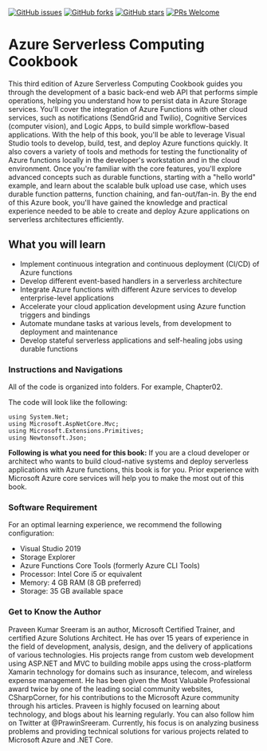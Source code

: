 [![GitHub issues](https://img.shields.io/github/issues/TrainingByPackt/Azure-Serverless-Computing-Cookbook..svg)](https://github.com/TrainingByPackt/Azure-Serverless-Computing-Cookbook-Third-Edition/issues)
[![GitHub forks](https://img.shields.io/github/forks/TrainingByPackt/Azure-Serverless-Computing-Cookbook..svg)](https://github.com/TrainingByPackt/Azure-Serverless-Computing-Cookbook-Third-Edition/network)
[![GitHub stars](https://img.shields.io/github/stars/TrainingByPackt/Azure-Serverless-Computing-Cookbook..svg)](https://github.com/TrainingByPackt/Azure-Serverless-Computing-Cookbook-Third-Edition/stargazers)
[![PRs Welcome](https://img.shields.io/badge/PRs-welcome-brightgreen.svg)](https://github.com/TrainingByPackt/Azure-Serverless-Computing-Cookbook-Third-Edition/pulls)

# Azure Serverless Computing Cookbook
This third edition of Azure Serverless Computing Cookbook guides you through the development of a basic back-end web API that performs simple operations, helping you understand how to persist data in Azure Storage services. You'll cover the integration of Azure Functions with other cloud services, such as notifications (SendGrid and Twilio), Cognitive Services (computer vision), and Logic Apps, to build simple workflow-based applications.
With the help of this book, you'll be able to leverage Visual Studio tools to develop, build, test, and deploy Azure functions quickly. It also covers a variety of tools and methods for testing the functionality of Azure functions locally in the developer's workstation and in the cloud environment. Once you're familiar with the core features, you'll explore advanced concepts such as durable functions, starting with a "hello world" example, and learn about the scalable bulk upload use case, which uses durable function patterns, function chaining, and fan-out/fan-in.
By the end of this Azure book, you'll have gained the knowledge and practical experience needed to be able to create and deploy Azure applications on serverless architectures efficiently.

## What you will learn
* Implement continuous integration and continuous deployment (CI/CD) of Azure functions
* Develop different event-based handlers in a serverless architecture
* Integrate Azure functions with different Azure services to develop enterprise-level applications
* Accelerate your cloud application development using Azure function triggers and bindings
* Automate mundane tasks at various levels, from development to deployment and maintenance
* Develop stateful serverless applications and self-healing jobs using durable functions

### Instructions and Navigations
All of the code is organized into folders. For example, Chapter02.

The code will look like the following:
```
using System.Net;
using Microsoft.AspNetCore.Mvc;
using Microsoft.Extensions.Primitives;
using Newtonsoft.Json;
```
**Following is what you need for this book:**
If you are a cloud developer or architect who wants to build cloud-native systems and deploy serverless applications with Azure functions, this book is for you. Prior experience with Microsoft Azure core services will help you to make the most out of this book.	

### Software Requirement
For an optimal learning experience, we recommend the following configuration:
* Visual Studio 2019
* Storage Explorer
* Azure Functions Core Tools (formerly Azure CLI Tools)
* Processor: Intel Core i5 or equivalent
* Memory: 4 GB RAM (8 GB preferred)
* Storage: 35 GB available space

### Get to Know the Author
Praveen Kumar Sreeram is an author, Microsoft Certified Trainer, and certified Azure Solutions Architect. He has over 15 years of experience in the field of development, analysis, design, and the delivery of applications of various technologies. His projects range from custom web development using ASP.NET and MVC to building mobile apps using the cross-platform Xamarin technology for domains such as insurance, telecom, and wireless expense management. He has been given the Most Valuable Professional award twice by one of the leading social community websites, CSharpCorner, for his contributions to the Microsoft Azure community through his articles. Praveen is highly focused on learning about technology, and blogs about his learning regularly. You can also follow him on Twitter at @PrawinSreeram. Currently, his focus is on analyzing business problems and providing technical solutions for various projects related to Microsoft Azure and .NET Core.



